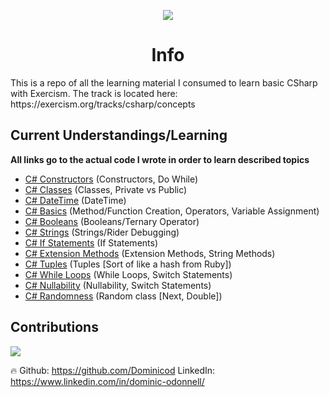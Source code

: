 <p align="center">
  <img src="https://blog.dominwrites.com/wp-content/uploads/2022/07/cropped-cropped-cropped-D-1.png" />
</p>
<center><h1>Info</h1></center>
 This is a repo of all the learning material I consumed to learn basic CSharp with Exercism. The track is located here: https://exercism.org/tracks/csharp/concepts

<h2>Current Understandings/Learning</h2>
<strong>All links go to the actual code I wrote in order to learn described topics</strong>
<ul>
    <li><a href="https://github.com/Dominicod/BasicCSharpLearning/blob/main/need-for-speed/NeedForSpeed.cs">C# Constructors</a> (Constructors, Do While)</li>
    <li><a href="https://github.com/Dominicod/BasicCSharpLearning/blob/main/elons-toys/ElonsToys.cs">C# Classes</a> (Classes, Private vs Public)</li>
    <li><a href="https://github.com/Dominicod/BasicCSharpLearning/blob/main/booking-up-for-beauty/BookingUpForBeauty.cs">C# DateTime</a> (DateTime)</li>
    <li><a href="https://github.com/Dominicod/BasicCSharpLearning/blob/main/lucians-luscious-lasagna/LuciansLusciousLasagna.cs">C# Basics</a> (Method/Function Creation, Operators, Variable Assignment)</li>
    <li><a href="https://github.com/Dominicod/BasicCSharpLearning/blob/main/annalyns-infiltration/AnnalynsInfiltration.cs">C# Booleans</a> (Booleans/Ternary Operator)</li>
    <li><a href="https://github.com/Dominicod/BasicCSharpLearning/blob/main/log-levels/LogLevels.cs">C# Strings</a> (Strings/Rider Debugging)</li>
    <li><a href="https://github.com/Dominicod/BasicCSharpLearning/blob/main/cars-assemble/CarsAssemble.cs">C# If Statements</a> (If Statements)</li>
    <li><a href="https://github.com/Dominicod/BasicCSharpLearning/blob/main/log-analysis/LogAnalysis.cs">C# Extension Methods</a> (Extension Methods, String Methods)</li>
    <li><a href="https://github.com/Dominicod/BasicCSharpLearning/blob/main/phone-number-analysis/PhoneNumberAnalysis.cs">C# Tuples</a> (Tuples [Sort of like a hash from Ruby])</li>
    <li><a href="https://github.com/Dominicod/BasicCSharpLearning/blob/main/interest-is-interesting/InterestIsInteresting.cs">C# While Loops</a> (While Loops, Switch Statements)</li>
    <li><a href="https://github.com/Dominicod/BasicCSharpLearning/blob/main/tim-from-marketing/TimFromMarketing.cs">C# Nullability</a> (Nullability, Switch Statements)</li>
    <li><a href="https://github.com/Dominicod/BasicCSharpLearning/blob/main/roll-the-die/RollTheDie.cs">C# Randomness</a> (Random class [Next, Double])</li>
</ul>

## Contributions
<a href="https://github.com/Dominicod/rails-engine-lite/graphs/contributors">
  <img src="https://contrib.rocks/image?repo=Dominicod/rails-engine-lite" />
</a>
<p>🔥 Github: <a href="https://github.com/Dominicod">https://github.com/Dominicod</a> LinkedIn: <a href="https://www.linkedin.com/in/dominic-odonnell/">https://www.linkedin.com/in/dominic-odonnell/</a>  </p>


